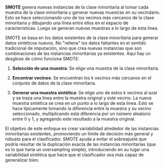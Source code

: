 **SMOTE** genera nuevas instancias de la clase minoritaria al tomar cada muestra de la clase minoritaria y generar nuevas muestras en su vecindario. Esto se hace seleccionando uno de los vecinos más cercanos de la clase minoritaria y dibujando una línea entre ellos en el espacio de características. Luego se generan nuevas muestras a lo largo de esta línea.

SMOTE se basa en los datos existentes de la clase minoritaria para generar datos sintéticos nuevos. No "rellena" los datos faltantes en el sentido tradicional de imputación, sino que crea nuevas instancias que son combinaciones de las instancias minoritarias ya existentes. Aquí hay un desglose de cómo funciona SMOTE:

1. **Selección de una muestra**: Se elige una muestra de la clase minoritaria.

2. **Encontrar vecinos**: Se encuentran los k vecinos más cercanos en el conjunto de datos de la clase minoritaria.

3. **Generar una muestra sintética**: Se elige uno de estos k vecinos al azar y se traza una línea entre la muestra original y este vecino. La nueva muestra sintética se crea en un punto a lo largo de esta línea. Esto se hace típicamente tomando la diferencia entre la muestra y su vecino seleccionado, multiplicando esta diferencia por un número aleatorio entre 0 y 1, y agregando este resultado a la muestra original.

El objetivo de este enfoque es crear variabilidad alrededor de las instancias minoritarias existentes, promoviendo un límite de decisión más general y robusto para el clasificador. SMOTE ayuda a evitar el sobreajuste que podría resultar de la duplicación exacta de las instancias minoritarias (que es lo que haría un oversampling simple), introduciendo en su lugar una variabilidad sintética que hace que el clasificador sea más capaz de generalizar bien.